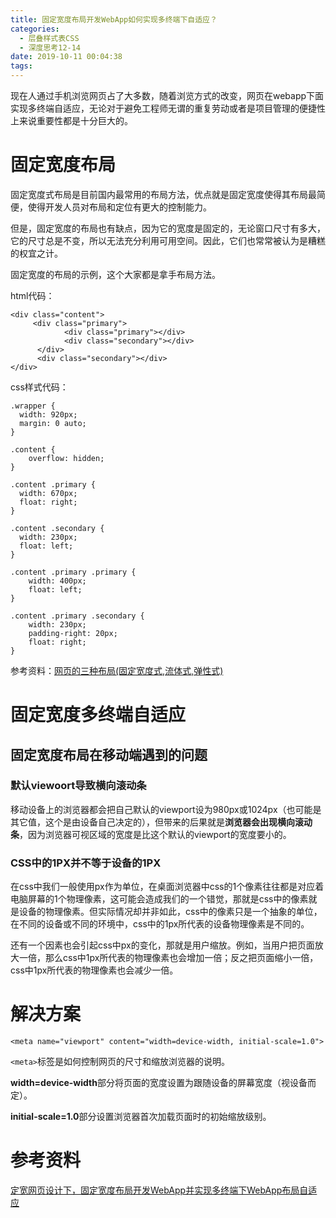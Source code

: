 ```yaml
---
title: 固定宽度布局开发WebApp如何实现多终端下自适应？
categories:
  - 层叠样式表CSS
  - 深度思考12-14
date: 2019-10-11 00:04:38
tags:
---
```

现在人通过手机浏览网页占了大多数，随着浏览方式的改变，网页在webapp下面实现多终端自适应，无论对于避免工程师无谓的重复劳动或者是项目管理的便捷性上来说重要性都是十分巨大的。 

# 固定宽度布局

固定宽度式布局是目前国内最常用的布局方法，优点就是固定宽度使得其布局最简便，使得开发人员对布局和定位有更大的控制能力。

但是，固定宽度的布局也有缺点，因为它的宽度是固定的，无论窗口尺寸有多大，它的尺寸总是不变，所以无法充分利用可用空间。因此，它们也常常被认为是糟糕的权宜之计。

固定宽度的布局的示例，这个大家都是拿手布局方法。

html代码：

```
<div class="content">
     <div class="primary">
            <div class="primary"></div>
            <div class="secondary"></div>
      </div>
      <div class="secondary"></div>
</div>
```

css样式代码：

```
.wrapper {
  width: 920px; 
  margin: 0 auto; 
}

.content {
    overflow: hidden;
}

.content .primary { 
  width: 670px;
  float: right;
}

.content .secondary { 
  width: 230px;
  float: left; 
} 

.content .primary .primary {
    width: 400px;
    float: left;
}

.content .primary .secondary {
    width: 230px;
    padding-right: 20px;
    float: right;
}
```

参考资料：[网页的三种布局(固定宽度式,流体式,弹性式) ](https://www.cnblogs.com/qiheng/archive/2014/04/21/3676904.html)

# 固定宽度多终端自适应

## 固定宽度布局在移动端遇到的问题

### 默认viewoort导致横向滚动条

移动设备上的浏览器都会把自己默认的viewport设为980px或1024px（也可能是其它值，这个是由设备自己决定的），但带来的后果就是**浏览器会出现横向滚动条**，因为浏览器可视区域的宽度是比这个默认的viewport的宽度要小的。 

### CSS中的1PX并不等于设备的1PX 

在css中我们一般使用px作为单位，在桌面浏览器中css的1个像素往往都是对应着电脑屏幕的1个物理像素，这可能会造成我们的一个错觉，那就是css中的像素就是设备的物理像素。但实际情况却并非如此，css中的像素只是一个抽象的单位，在不同的设备或不同的环境中，css中的1px所代表的设备物理像素是不同的。

还有一个因素也会引起css中px的变化，那就是用户缩放。例如，当用户把页面放大一倍，那么css中1px所代表的物理像素也会增加一倍；反之把页面缩小一倍，css中1px所代表的物理像素也会减少一倍。


# 解决方案

```
<meta name="viewport" content="width=device-width, initial-scale=1.0">
```

`<meta>`标签是如何控制网页的尺寸和缩放浏览器的说明。

**width=device-width**部分将页面的宽度设置为跟随设备的屏幕宽度（视设备而定）。

**initial-scale=1.0**部分设置浏览器首次加载页面时的初始缩放级别。

# 参考资料

[定宽网页设计下，固定宽度布局开发WebApp并实现多终端下WebApp布局自适应](https://blog.csdn.net/jnshu_it/article/details/85758753 )
